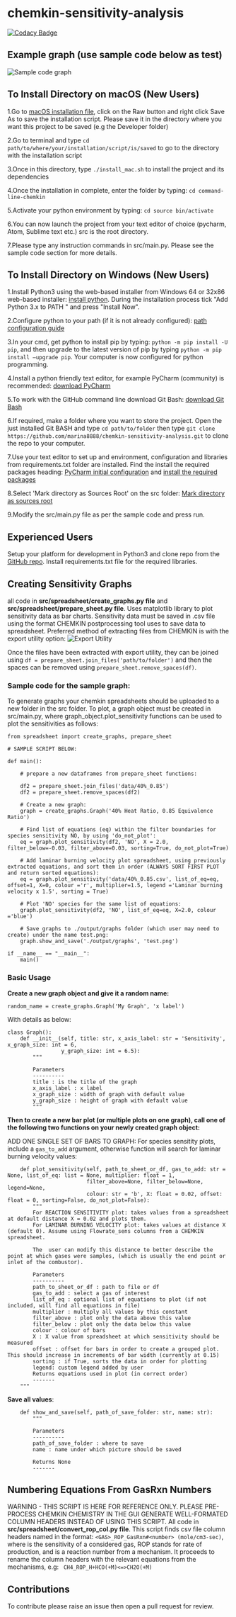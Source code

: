 # chemkin-sensitivity-analysis

[![Codacy Badge](https://api.codacy.com/project/badge/Grade/b9cf8113c39c4c37a3100fee24257713)](https://app.codacy.com/manual/marina8888/chemkin-sensitivity-analysis?utm_source=github.com&utm_medium=referral&utm_content=marina8888/chemkin-sensitivity-analysis&utm_campaign=Badge_Grade_Dashboard)

## Example graph (use sample code below as test)

![Sample code graph](website_images/test.png)


## To Install Directory on macOS (New Users)
1.Go to [macOS installation file](https://github.com/marina8888/chemkin-sensitivity-analysis/blob/master/install_files/macos_install.sh), click on the Raw button and right click Save As to save the installation script. Please save it in the directory where you want this project to be saved (e.g the Developer folder)

2.Go to terminal and type `cd path/to/where/your/installation/script/is/saved` to go to the directory with the installation script

3.Once in this directory, type `./install_mac.sh` to install the project and its dependencies 

4.Once the installation in complete, enter the folder by typing: `cd command-line-chemkin`

5.Activate your python environment by typing: `cd source bin/activate`

6.You can now launch the project from your text editor of choice (pycharm, Atom, Sublime text etc.) src is the root directory.

7.Please type any instruction commands in src/main.py. Please see the sample code section for more details.

## To Install Directory on Windows (New Users)

1.Install Python3 using the web-based installer from Windows 64 or 32x86 web-based installer: [install python](https://www.python.org/downloads/release/python-383/). During the installation process tick "Add Python 3.x to PATH " and press "Install Now".

2.Configure python to your path (if it is not already configured): 
[path configuration guide](https://projects.raspberrypi.org/en/projects/using-pip-on-windows/4)

3.In your cmd, get python to install pip by typing: `python -m pip install -U pip`, and then upgrade to the latest version of pip by typing  `python -m pip install –upgrade pip`. Your computer is now configured for python programming. 

4.Install a python friendly text editor, for example PyCharm (community) is recommended: [download PyCharm](https://www.jetbrains.com/pycharm/download/#section=mac)

5.To work with the GitHub command line download Git Bash: [download Git Bash](https://gitforwindows.org/)

6.If required, make a folder where you want to store the project. Open the just installed Git BASH and type `cd path/to/folder` then type `git clone https://github.com/marina8888/chemkin-sensitivity-analysis.git` to clone the repo to your computer. 

7.Use your text editor to set up and environment, configuration and libraries from requirements.txt folder are installed. Find the install the required packages heading: 
[PyCharm initial configuration](https://www.jetbrains.com/help/pycharm/creating-and-running-your-first-python-project.html) and [install the required packages](https://www.jetbrains.com/help/pycharm/managing-dependencies.html)

8.Select 'Mark directory as Sources Root' on the src folder: [Mark directory as sources root](https://www.jetbrains.com/help/pycharm/configuring-folders-within-a-content-root.html#unmark)

9.Modify the src/main.py file as per the sample code and press run. 

## Experienced Users

Setup your platform for development in Python3 and clone repo from the [GitHub repo](https://github.com/marina8888/chemkin-sensitivity-analysis). Install requirements.txt file for the required libraries. 

## Creating Sensitivity Graphs
all code in __src/spreadsheet/create_graphs.py file__ and __src/spreadsheet/prepare_sheet.py file__.
Uses matplotlib library to plot sensitivity data as bar charts. Sensitivity data must be saved in .csv file using the format CHEMKIN postprocessing tool uses to save data to spreadsheet.
Preferred method of extracting files from CHEMKIN is with the export utility option:
 ![Export Utility](/Users/marina/Developer/GitHub/chemkin-sensitivity-analysis/website_images/chemkinexport.png)

Once the files have been extracted with export utility, they can be joined using `df = prepare_sheet.join_files('path/to/folder')`
and then the spaces can be removed using `prepare_sheet.remove_spaces(df)`.

### Sample code for the sample graph:
To generate graphs your chemkin spreadsheets should be uploaded to a new folder in the src folder. To plot, a graph object must be created in src/main.py, where graph_object.plot_sensitivity functions can be used to plot the sensitivities as follows:
```
from spreadsheet import create_graphs, prepare_sheet

# SAMPLE SCRIPT BELOW:

def main():

    # prepare a new dataframes from prepare_sheet functions:

    df2 = prepare_sheet.join_files('data/40%_0.85')
    df2 = prepare_sheet.remove_spaces(df2)

    # Create a new graph:
    graph = create_graphs.Graph('40% Heat Ratio, 0.85 Equivalence Ratio')

    # Find list of equations (eq) within the filter boundaries for species sensitivity NO, by using 'do_not_plot':
    eq = graph.plot_sensitivity(df2, 'NO', X = 2.0, filter_below=-0.03, filter_above=0.03, sorting=True, do_not_plot=True)

    # Add laminar burning velocity plot spreadsheet, using previously extracted equations, and sort them in order (ALWAYS SORT FIRST PLOT and return sorted equations):
    eq = graph.plot_sensitivity('data/40%_0.85.csv', list_of_eq=eq, offset=1, X=0, colour ='r', multiplier=1.5, legend ='Laminar burning velocity x 1.5', sorting = True)

    # Plot 'NO' species for the same list of equations:
    graph.plot_sensitivity(df2, 'NO', list_of_eq=eq, X=2.0, colour ='blue')

    # Save graphs to ./output/graphs folder (which user may need to create) under the name test.png:
    graph.show_and_save('./output/graphs', 'test.png')

if __name__ == "__main__":
    main()

```

### Basic Usage

__Create a new graph object and give it a random name:__

```
random_name = create_graphs.Graph('My Graph', 'x label')
```
With details as below: 

```
class Graph():
    def __init__(self, title: str, x_axis_label: str = 'Sensitivity', x_graph_size: int = 6,
                 y_graph_size: int = 6.5):
        """
        
        Parameters
        ----------
        title : is the title of the graph
        x_axis_label : x label
        x_graph_size : width of graph with default value
        y_graph_size : height of graph with default value
        """
```

__Then to create a new bar plot (or multiple plots on one graph), call one of the following two functions on your newly created graph object:__

ADD ONE SINGLE SET OF BARS TO GRAPH: 
For species sensitity plots, include a `gas_to_add` argument, otherwise function will search for laminar burning velocity values: 
```buildoutcfg
    def plot_sensitivity(self, path_to_sheet_or_df, gas_to_add: str = None, list_of_eq: list = None, multiplier: float = 1,
                         filter_above=None, filter_below=None, legend=None,
                         colour: str = 'b', X: float = 0.02, offset: float = 0, sorting=False, do_not_plot=False):
        """
        For REACTION SENSITIVITY plot: takes values from a spreadsheet at default distance X = 0.02 and plots them.
        For LAMINAR BURNING VELOCITY plot: takes values at distance X (default 0). Assume using Flowrate_sens columns from a CHEMKIN spreadsheet.

        The  user can modify this distance to better describe the point at which gases were samples, (which is usually the end point or inlet of the combustor).

        Parameters
        ----------
        path_to_sheet_or_df : path to file or df
        gas_to_add : select a gas of interest
        list_of_eq : optional list of equations to plot (if not included, will find all equations in file)
        multiplier : multiply all values by this constant
        filter_above : plot only the data above this value
        filter_below : plot only the data below this value
        colour : colour of bars
        X : X value from spreadsheet at which sensitivity should be measured
        offset : offset for bars in order to create a grouped plot. This should increase in increments of bar width (currently at 0.15)
        sorting : if True, sorts the data in order for plotting
        legend: custom legend added by user
        Returns equations used in plot (in correct order)
        -------
    """
```
__Save all values__:

```
    def show_and_save(self, path_of_save_folder: str, name: str):
        """

        Parameters
        ----------
        path_of_save_folder : where to save
        name : name under which picture should be saved

        Returns None
        -------

```

## Numbering Equations From GasRxn Numbers
WARNING - THIS SCRIPT IS HERE FOR REFERENCE ONLY. PLEASE PRE-PROCESS CHEMKIN CHEMISTRY IN THE GUI GENERATE WELL-FORMATED COLUMN HEADERS INSTEAD OF USING THIS SCRIPT. 
All code in __src/spreadsheet/convert_rop_col.py file__.
This script finds csv file column headers named in the format: `<GAS>_ROP_GasRxn#<number> (mole/cm3-sec)`, where <GAS> is the sensitivity of a considered gas, ROP stands for rate of production, and <number> is a reaction number from a mechanism. 
  It proceeds to rename the column headers with the relevant equations from the mechanisms, e.g: 
  ` CH4_ROP_H+HCO(+M)<=>CH2O(+M)`
    
## Contributions
To contribute please raise an issue then open a pull request for review. 
